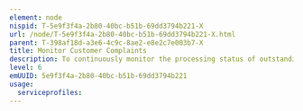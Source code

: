 ```yaml
---
element: node
nispid: T-5e9f3f4a-2b80-40bc-b51b-69dd3794b221-X
url: /node/T-5e9f3f4a-2b80-40bc-b51b-69dd3794b221-X.html
parent: T-398af18d-a3e6-4c9c-8ae2-e8e2c7e003b7-X
title: Monitor Customer Complaints
description: To continuously monitor the processing status of outstanding customer complaints and to take corrective action if required. Methods include  * Develop customer complaint tracking software. * Implement Live chat systems. * Use Trouble ticket programs. * Develop Customer relationship management systems. * Integrate Social media forums.
level: 6
emUUID: 5e9f3f4a-2b80-40bc-b51b-69dd3794b221
usage:
  serviceprofiles:
---
```


